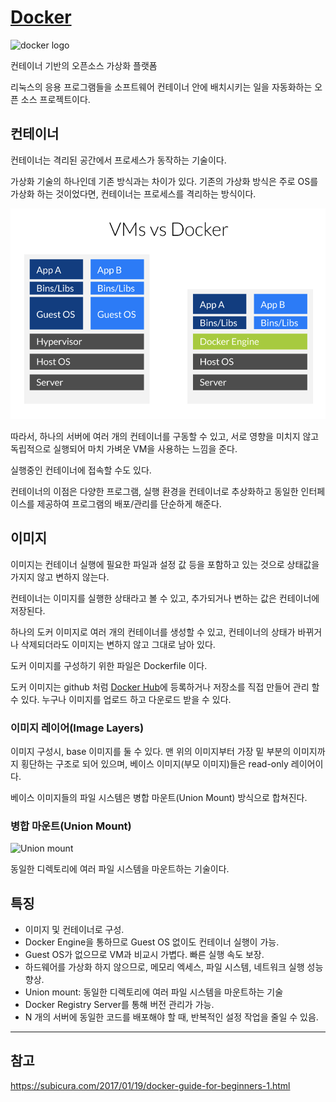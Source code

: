 # [Docker](https://www.docker.com/)
![docker logo](https://cdn-images-1.medium.com/max/1600/1*d-HKujYLR5Q2QED4ybEiPw.png)

컨테이너 기반의 오픈소스 가상화 플랫폼

리눅스의 응용 프로그램들을 소프트웨어 컨테이너 안에 배치시키는 일을 자동화하는 오픈 소스 프로젝트이다.

## 컨테이너
컨테이너는 격리된 공간에서 프로세스가 동작하는 기술이다. 

가상화 기술의 하나인데 기존 방식과는 차이가 있다. 기존의 가상화 방식은 주로 OS를 가상화 하는 것이었다면, 컨테이너는 프로세스를 격리하는 방식이다. 

![Docker 가상화](images/docker_engine.png)

따라서, 하나의 서버에 여러 개의 컨테이너를 구동할 수 있고, 서로 영향을 미치지 않고 독립적으로 실행되어 마치 가벼운 VM을 사용하는 느낌을 준다. 

실행중인 컨테이너에 접속할 수도 있다. 

컨테이너의 이점은 다양한 프로그램, 실행 환경을 컨테이너로 추상화하고 동일한 인터페이스를 제공하여 프로그램의 배포/관리를 단순하게 해준다.

## 이미지
이미지는 컨테이너 실행에 필요한 파일과 설정 값 등을 포함하고 있는 것으로 상태값을 가지지 않고 변하지 않는다. 

컨테이너는 이미지를 실행한 상태라고 볼 수 있고, 추가되거나 변하는 값은 컨테이너에 저장된다. 

하나의 도커 이미지로 여러 개의 컨테이너를 생성할 수 있고, 컨테이너의 상태가 바뀌거나 삭제되더라도 이미지는 변하지 않고 그대로 남아 있다. 

도커 이미지를 구성하기 위한 파일은 Dockerfile 이다.

도커 이미지는 github 처럼 [Docker Hub](https://hub.docker.com/)에 등록하거나 저장소를 직접 만들어 관리 할 수 있다. 누구나 이미지를 업로드 하고 다운로드 받을 수 있다.

### 이미지 레이어(Image Layers)
이미지 구성시, base 이미지를 둘 수 있다. 
맨 위의 이미지부터 가장 밑 부분의 이미지까지 횡단하는 구조로 되어 있으며, 베이스 이미지(부모 이미지)들은 read-only 레이어이다. 

베이스 이미지들의 파일 시스템은 병합 마운트(Union Mount) 방식으로 합쳐진다.

### 병합 마운트(Union Mount)
![Union mount](https://ssup2.github.io/images/theory_analysis/Union_Mount_AUFS_Docker_Image_Layer/Union_Mount.PNG)

동일한 디렉토리에 여러 파일 시스템을 마운트하는 기술이다.


## 특징
- 이미지 및 컨테이너로 구성.
- Docker Engine을 통하므로 Guest OS 없이도 컨테이너 실행이 가능.
- Guest OS가 없으므로 VM과 비교시 가볍다. 빠른 실행 속도 보장.
- 하드웨어를 가상화 하지 않으므로, 메모리 엑세스, 파일 시스템, 네트워크 실행 성능 향상.
- Union mount: 동일한 디렉토리에 여러 파일 시스템을 마운트하는 기술
- Docker Registry Server를 통해 버전 관리가 가능.
- N 개의 서버에 동일한 코드를 배포해야 할 때, 반복적인 설정 작업을 줄일 수 있음.

---
## 참고
https://subicura.com/2017/01/19/docker-guide-for-beginners-1.html
